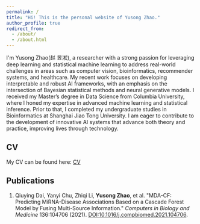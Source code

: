 ```yaml
---
permalink: /
title: "Hi! This is the personal website of Yusong Zhao."
author_profile: true
redirect_from: 
  - /about/
  - /about.html
---
```



I'm Yusong Zhao(赵 昱淞), a researcher with a strong passion for leveraging deep learning and statistical machine learning to address real-world challenges in areas such as computer vision, bioinformatics, recommender systems, and healthcare. My recent work focuses on developing interpretable and robust AI frameworks, with an emphasis on the intersection of Bayesian statistical methods and neural generative models. I received my Master’s degree in Data Science from Columbia University, where I honed my expertise in advanced machine learning and statistical inference. Prior to that, I completed my undergraduate studies in Bioinformatics at Shanghai Jiao Tong University. I am eager to contribute to the development of innovative AI systems that advance both theory and practice, improving lives through technology.


CV
------
My CV can be found here: [CV](	
http://zhao-ys.github.io/files/Yusong_Zhao_Resume_draft.pdf)

Publications
------
1. Qiuying Dai, Yanyi Chu, Zhiqi Li, **Yusong Zhao**, et al. "MDA-CF: Predicting MiRNA-Disease Associations Based on a Cascade Forest Model by Fusing Multi-Source Information." *Computers in Biology and Medicine* 136:104706 (2021). [DOI:10.1016/j.compbiomed.2021.104706](https://doi.org/10.1016/j.compbiomed.2021.104706).
